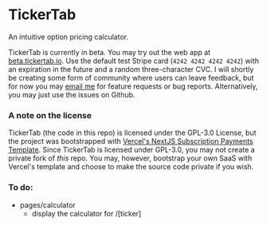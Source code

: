 # TickerTab

An intuitive option pricing calculator.

TickerTab is currently in beta. You may try out the web app at [beta.tickertab.io](https://beta.tickertab.io/). Use the default test Stripe card (`4242 4242 4242 4242`) with an expiration in the future and a random three-character CVC. I will shortly be creating some form of community where users can leave feedback, but for now you may [email me](mailto:christopherkapic@gmail.com) for feature requests or bug reports. Alternatively, you may just use the issues on Github.

### A note on the license

TickerTab (the code in this repo) is licensed under the GPL-3.0 License, but the project was bootstrapped with [Vercel's NextJS Subscription Payments Template](https://github.com/vercel/nextjs-subscription-payments). Since TickerTab is licensed under GPL-3.0, you may not create a private fork of _this_ repo. You may, however, bootstrap your own SaaS with Vercel's template and choose to make the source code private if you wish.

### To do:

- pages/calculator
  - display the calculator for /\[ticker\]
